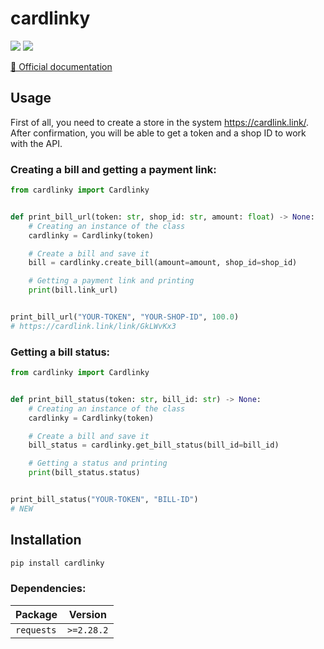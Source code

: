 # cardlinky
<a href="https://pypi.org/project/cardlinky/"><img src="https://img.shields.io/pypi/v/cardlinky?style=flat-square"></a> <img src="https://img.shields.io/pypi/pyversions/cardlinky?style=flat-square"> 

[📘 Official documentation](https://cardlink.link/reference/api)

## Usage
First of all, you need to create a store in the system https://cardlink.link/. After confirmation, you will be able to get a token and a shop ID to work with the API.

### Creating a bill and getting a payment link:
```py
from cardlinky import Cardlinky


def print_bill_url(token: str, shop_id: str, amount: float) -> None:
    # Creating an instance of the class
    cardlinky = Cardlinky(token)

    # Create a bill and save it
    bill = cardlinky.create_bill(amount=amount, shop_id=shop_id)

    # Getting a payment link and printing
    print(bill.link_url)


print_bill_url("YOUR-TOKEN", "YOUR-SHOP-ID", 100.0)
# https://cardlink.link/link/GkLWvKx3
```

### Getting a bill status:
```py
from cardlinky import Cardlinky


def print_bill_status(token: str, bill_id: str) -> None:
    # Creating an instance of the class
    cardlinky = Cardlinky(token)

    # Create a bill and save it
    bill_status = cardlinky.get_bill_status(bill_id=bill_id)

    # Getting a status and printing
    print(bill_status.status)


print_bill_status("YOUR-TOKEN", "BILL-ID")
# NEW
```

## Installation
```sh
pip install cardlinky
```
### Dependencies:
Package  | Version
-------- | ----------
`requests` | `>=2.28.2` 
